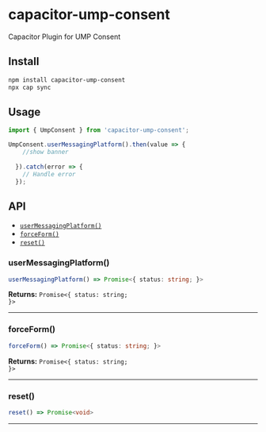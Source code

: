 # capacitor-ump-consent

Capacitor Plugin for UMP Consent

## Install

```bash
npm install capacitor-ump-consent
npx cap sync
```

## Usage
```ts
import { UmpConsent } from 'capacitor-ump-consent';

UmpConsent.userMessagingPlatform().then(value => {
    //show banner
    
  }).catch(error => {
    // Handle error
  });
```
## API

<docgen-index>

* [`userMessagingPlatform()`](#usermessagingplatform)
* [`forceForm()`](#forceform)
* [`reset()`](#reset)

</docgen-index>

<docgen-api>
<!--Update the source file JSDoc comments and rerun docgen to update the docs below-->

### userMessagingPlatform()

```typescript
userMessagingPlatform() => Promise<{ status: string; }>
```

**Returns:** <code>Promise&lt;{ status: string; }&gt;</code>

--------------------


### forceForm()

```typescript
forceForm() => Promise<{ status: string; }>
```

**Returns:** <code>Promise&lt;{ status: string; }&gt;</code>

--------------------


### reset()

```typescript
reset() => Promise<void>
```

--------------------

</docgen-api>
